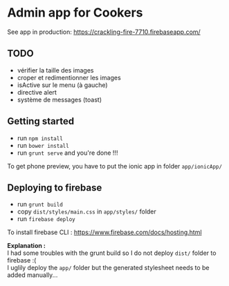 # Admin app for Cookers

See app in production: https://crackling-fire-7710.firebaseapp.com/

## TODO

- vérifier la taille des images
- croper et redimentionner les images
- isActive sur le menu (à gauche)
- directive alert
- système de messages (toast)

## Getting started

- run `npm install`
- run `bower install`
- run `grunt serve` and you're done !!!

To get phone preview, you have to put the ionic app in folder `app/ionicApp/`

## Deploying to firebase

- run `grunt build`
- copy `dist/styles/main.css` in `app/styles/` folder
- run `firebase deploy`

To install firebase CLI : https://www.firebase.com/docs/hosting.html

**Explanation :**  
I had some troubles with the grunt build so I do not deploy `dist/` folder to firebase :(  
I uglily deploy the `app/` folder but the generated stylesheet needs to be added manually...
